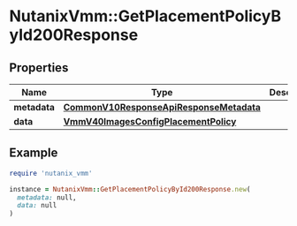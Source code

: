 # NutanixVmm::GetPlacementPolicyById200Response

## Properties

| Name | Type | Description | Notes |
| ---- | ---- | ----------- | ----- |
| **metadata** | [**CommonV10ResponseApiResponseMetadata**](CommonV10ResponseApiResponseMetadata.md) |  | [optional] |
| **data** | [**VmmV40ImagesConfigPlacementPolicy**](VmmV40ImagesConfigPlacementPolicy.md) |  | [optional] |

## Example

```ruby
require 'nutanix_vmm'

instance = NutanixVmm::GetPlacementPolicyById200Response.new(
  metadata: null,
  data: null
)
```

